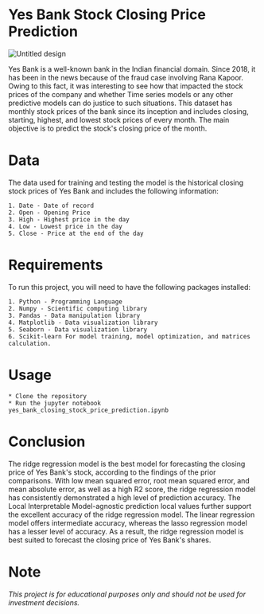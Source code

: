 # Yes Bank Stock Closing Price Prediction

![Untitled design](https://user-images.githubusercontent.com/121177364/214146114-0e24b845-3088-4409-9380-8b4d8f009f13.png)

Yes Bank is a well-known bank in the Indian financial domain. Since 2018, it has been in the news because of the fraud case involving Rana Kapoor. Owing to this fact, it was interesting to see how that impacted the stock prices of the company and whether Time series models or any other predictive models can do justice to such situations. This dataset has monthly stock prices of the bank since its inception and includes closing, starting, highest, and lowest stock prices of every month. The main objective is to predict the stock's closing price of the month.

#  Data

The data used for training and testing the model is the historical closing stock prices of Yes Bank and includes the following information:

    1. Date - Date of record
    2. Open - Opening Price
    3. High - Highest price in the day
    4. Low - Lowest price in the day
    5. Close - Price at the end of the day

# Requirements

To run this project, you will need to have the following packages installed:

    1. Python - Programming Language
    2. Numpy - Scientific computing library
    3. Pandas - Data manipulation library
    4. Matplotlib - Data visualization library
    5. Seaborn - Data visualization library
    6. Scikit-learn For model training, model optimization, and matrices calculation.

# Usage

    * Clone the repository
    * Run the jupyter notebook yes_bank_closing_stock_price_prediction.ipynb

# Conclusion

The ridge regression model is the best model for forecasting the closing price of Yes Bank's stock, according to the findings of the prior comparisons. With low mean squared error, root mean squared error, and mean absolute error, as well as a high R2 score, the ridge regression model has consistently demonstrated a high level of prediction accuracy. The Local Interpretable Model-agnostic prediction local values further support the excellent accuracy of the ridge regression model. The linear regression model offers intermediate accuracy, whereas the lasso regression model has a lesser level of accuracy. As a result, the ridge regression model is best suited to forecast the closing price of Yes Bank's shares.

# Note

*This project is for educational purposes only and should not be used for investment decisions.*
